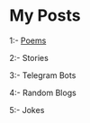 # My Posts
1:- <a href="posts.poems">Poems</a>

2:- Stories

3:- Telegram Bots

4:- Random Blogs

5:- Jokes

